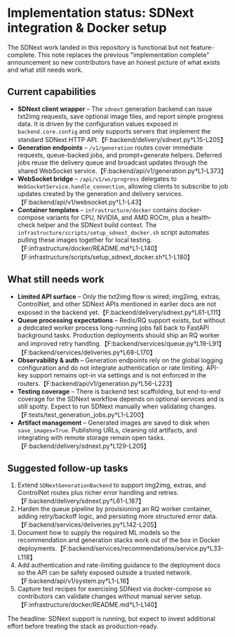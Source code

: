 # Implementation status: SDNext integration & Docker setup

The SDNext work landed in this repository is functional but not feature-complete.
This note replaces the previous "implementation complete" announcement so new
contributors have an honest picture of what exists and what still needs work.

## Current capabilities

* **SDNext client wrapper** – The `sdnext` generation backend can issue txt2img
  requests, save optional image files, and report simple progress data. It is
  driven by the configuration values exposed in `backend.core.config` and only
  supports servers that implement the standard SDNext HTTP API.【F:backend/delivery/sdnext.py†L15-L205】
* **Generation endpoints** – `/v1/generation` routes cover immediate requests,
  queue-backed jobs, and prompt+generate helpers. Deferred jobs reuse the
  delivery queue and broadcast updates through the shared WebSocket service.【F:backend/api/v1/generation.py†L1-L373】
* **WebSocket bridge** – `/api/v1/ws/progress` delegates to
  `WebSocketService.handle_connection`, allowing clients to subscribe to job
  updates created by the generation and delivery services.【F:backend/api/v1/websocket.py†L1-L43】
* **Container templates** – `infrastructure/docker` contains docker-compose
  variants for CPU, NVIDIA, and AMD ROCm, plus a health-check helper and the
  SDNext build context. The `infrastructure/scripts/setup_sdnext_docker.sh`
  script automates pulling these images together for local testing.【F:infrastructure/docker/README.md†L1-L140】【F:infrastructure/scripts/setup_sdnext_docker.sh†L1-L180】

## What still needs work

* **Limited API surface** – Only the txt2img flow is wired; img2img, extras,
  ControlNet, and other SDNext APIs mentioned in earlier docs are not exposed in
  the backend yet.【F:backend/delivery/sdnext.py†L61-L111】
* **Queue processing expectations** – Redis/RQ support exists, but without a
  dedicated worker process long-running jobs fall back to FastAPI background
  tasks. Production deployments should ship an RQ worker and improved retry
  handling.【F:backend/services/queue.py†L19-L91】【F:backend/services/deliveries.py†L68-L170】
* **Observability & auth** – Generation endpoints rely on the global logging
  configuration and do not integrate authentication or rate limiting. API-key
  support remains opt-in via settings and is not enforced in the routers.【F:backend/api/v1/generation.py†L56-L223】
* **Testing coverage** – There is backend test scaffolding, but end-to-end
  coverage for the SDNext workflow depends on optional services and is still
  spotty. Expect to run SDNext manually when validating changes.【F:tests/test_generation_jobs.py†L1-L200】
* **Artifact management** – Generated images are saved to disk when
  `save_images=True`. Publishing URLs, cleaning old artifacts, and integrating
  with remote storage remain open tasks.【F:backend/delivery/sdnext.py†L129-L205】

## Suggested follow-up tasks

1. Extend `SDNextGenerationBackend` to support img2img, extras, and ControlNet
   routes plus richer error handling and retries.【F:backend/delivery/sdnext.py†L61-L187】
2. Harden the queue pipeline by provisioning an RQ worker container, adding
   retry/backoff logic, and persisting more structured error data.【F:backend/services/deliveries.py†L142-L205】
3. Document how to supply the required ML models so the recommendation and
   generation stacks work out of the box in Docker deployments.【F:backend/services/recommendations/service.py†L33-L118】
4. Add authentication and rate-limiting guidance to the deployment docs so the
  API can be safely exposed outside a trusted network.【F:backend/api/v1/system.py†L1-L16】
5. Capture test recipes for exercising SDNext via docker-compose so contributors
   can validate changes without manual server setup.【F:infrastructure/docker/README.md†L1-L140】

The headline: SDNext support is running, but expect to invest additional effort
before treating the stack as production-ready.

